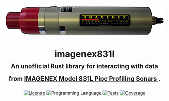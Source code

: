 <div align="center">
    <br>
    <img 
        src=".github/assets/831L-transparent.png" 
        alt="IMAGENEX Model 831L Pipe Profiling Sonar"
    >
    <h1>
        imagenex831l<br>
        <sup><sub>
            An unofficial Rust library for interacting with data from
            <a href="https://imagenex.com/products/831l-pipe-profiling">            
                IMAGENEX Model 831L Pipe Profiling Sonars
            </a>.
        </sub></sup>
    </h1>

[![License][shield-license]][url-license]
![Programming Language][shield-language]
[![Tests][shield-tests]][url-tests]
[![Coverage][shield-codecov]][url-codecov]

</div>


[shield-license]: https://img.shields.io/github/license/johnlettman/imagenex831l?style=for-the-badge
[url-license]: ./LICENSE

[shield-language]: https://img.shields.io/github/languages/top/johnlettman/imagenex831l?style=for-the-badge

[shield-tests]: https://img.shields.io/github/actions/workflow/status/johnlettman/imagenex831l/ci.yaml?style=for-the-badge&label=tests
[url-tests]: https://github.com/johnlettman/imagenex831l/actions/workflows/ci.yaml

[shield-codecov]: https://img.shields.io/codecov/c/github/johnlettman/imagenex831l?style=for-the-badge
[url-codecov]: https://app.codecov.io/gh/johnlettman/imagenex831l

